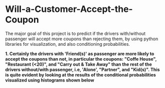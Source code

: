 # Will-a-Customer-Accept-the-Coupon
The major goal of this project is to predict if the drivers with/without passenger will accept more coupons than rejecting them, by using python libraries for visualization, and also conditioning probabilities.


<p style="font-weight: bold">1. Certainly the drivers with 'Friend(s)' as passenger are more likely to accept the coupons than not, in particular the coupons: "Coffe House", "Restaurant (<20)", and "Carry out & Take Away" than the rest of the drivers without/with passenger, i.e, 'Alone', "Partner", and "Kid(s)". This is quite evident by looking at the results of the conditional probabilities visualized using histograms shown below</p>
